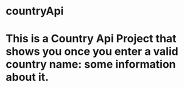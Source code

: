 # countryApi
# This is a Country Api Project that shows you once you enter a valid country name: some information about it.

